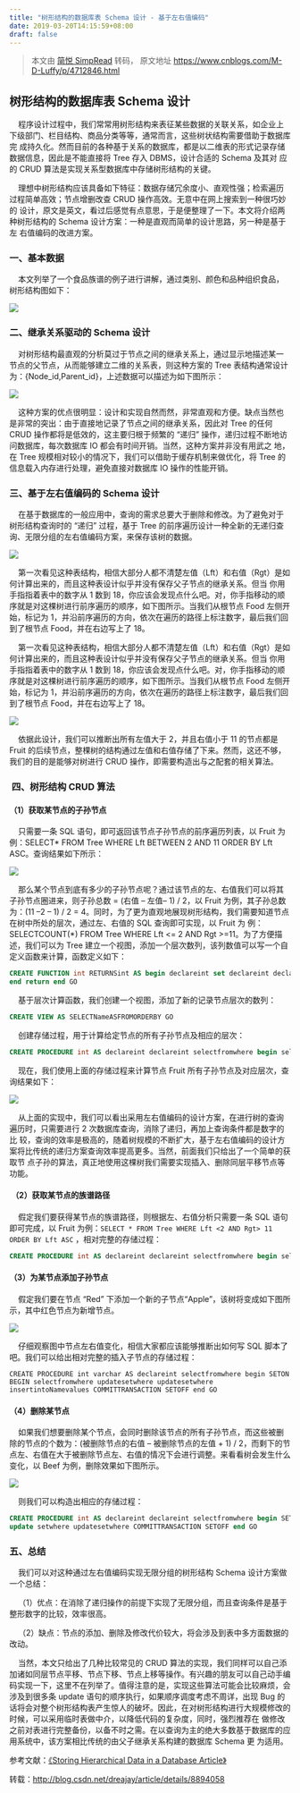 ```yaml
---
title: "树形结构的数据库表 Schema 设计 - 基于左右值编码"
date: 2019-03-20T14:15:59+08:00
draft: false
---
```



> 本文由 [简悦 SimpRead](http://ksria.com/simpread/) 转码， 原文地址 https://www.cnblogs.com/M-D-Luffy/p/4712846.html

## 树形结构的数据库表 Schema 设计

    程序设计过程中，我们常常用树形结构来表征某些数据的关联关系，如企业上下级部门、栏目结构、商品分类等等，通常而言，这些树状结构需要借助于数据库完 成持久化。然而目前的各种基于关系的数据库，都是以二维表的形式记录存储数据信息，因此是不能直接将 Tree 存入 DBMS，设计合适的 Schema 及其对 应的 CRUD 算法是实现关系型数据库中存储树形结构的关键。

    理想中树形结构应该具备如下特征：数据存储冗余度小、直观性强；检索遍历过程简单高效；节点增删改查 CRUD 操作高效。无意中在网上搜索到一种很巧妙的 设计，原文是英文，看过后感觉有点意思，于是便整理了一下。本文将介绍两种树形结构的 Schema 设计方案：一种是直观而简单的设计思路，另一种是基于左 右值编码的改进方案。

### **一、基本数据**

    本文列举了一个食品族谱的例子进行讲解，通过类别、颜色和品种组织食品，树形结构图如下：

![](http://hi.csdn.net/attachment/201107/30/0_1312037863t4T7.gif)

### **二、继承关系驱动的 Schema 设计**

    对树形结构最直观的分析莫过于节点之间的继承关系上，通过显示地描述某一节点的父节点，从而能够建立二维的关系表，则这种方案的 Tree 表结构通常设计为：{Node_id,Parent_id}，上述数据可以描述为如下图所示：

![](http://hi.csdn.net/attachment/201107/30/0_1312038147o1wJ.gif)

    这种方案的优点很明显：设计和实现自然而然，非常直观和方便。缺点当然也是非常的突出：由于直接地记录了节点之间的继承关系，因此对 Tree 的任何 CRUD 操作都将是低效的，这主要归根于频繁的 “递归” 操作，递归过程不断地访问数据库，每次数据库 IO 都会有时间开销。当然，这种方案并非没有用武之 地，在 Tree 规模相对较小的情况下，我们可以借助于缓存机制来做优化，将 Tree 的信息载入内存进行处理，避免直接对数据库 IO 操作的性能开销。

### **三、基于左右值编码的 Schema 设计**

    在基于数据库的一般应用中，查询的需求总要大于删除和修改。为了避免对于树形结构查询时的 “递归” 过程，基于 Tree 的前序遍历设计一种全新的无递归查询、无限分组的左右值编码方案，来保存该树的数据。

![](http://hi.csdn.net/attachment/201107/30/0_1312038223m0YM.gif)

    第一次看见这种表结构，相信大部分人都不清楚左值（Lft）和右值（Rgt）是如何计算出来的，而且这种表设计似乎并没有保存父子节点的继承关系。但当 你用手指指着表中的数字从 1 数到 18，你应该会发现点什么吧。对，你手指移动的顺序就是对这棵树进行前序遍历的顺序，如下图所示。当我们从根节点 Food 左侧开始，标记为 1，并沿前序遍历的方向，依次在遍历的路径上标注数字，最后我们回到了根节点 Food，并在右边写上了 18。

    第一次看见这种表结构，相信大部分人都不清楚左值（Lft）和右值（Rgt）是如何计算出来的，而且这种表设计似乎并没有保存父子节点的继承关系。但当 你用手指指着表中的数字从 1 数到 18，你应该会发现点什么吧。对，你手指移动的顺序就是对这棵树进行前序遍历的顺序，如下图所示。当我们从根节点 Food 左侧开始，标记为 1，并沿前序遍历的方向，依次在遍历的路径上标注数字，最后我们回到了根节点 Food，并在右边写上了 18。

![](http://hi.csdn.net/attachment/201107/30/0_1312038275P594.gif)

    依据此设计，我们可以推断出所有左值大于 2，并且右值小于 11 的节点都是 Fruit 的后续节点，整棵树的结构通过左值和右值存储了下来。然而，这还不够，我们的目的是能够对树进行 CRUD 操作，即需要构造出与之配套的相关算法。

###  **四、树形结构 CRUD 算法**

#### **（1）获取某节点的子孙节点**

    只需要一条 SQL 语句，即可返回该节点子孙节点的前序遍历列表，以 Fruit 为例：SELECT* FROM Tree WHERE Lft BETWEEN 2 AND 11 ORDER BY Lft ASC。查询结果如下所示：

![](http://hi.csdn.net/attachment/201107/30/0_1312038343twHh.gif)

    那么某个节点到底有多少的子孙节点呢？通过该节点的左、右值我们可以将其子孙节点圈进来，则子孙总数 = (右值 – 左值– 1) / 2，以 Fruit 为例，其子孙总数为：(11 –2 – 1) / 2 = 4。同时，为了更为直观地展现树形结构，我们需要知道节点在树中所处的层次，通过左、右值的 SQL 查询即可实现，以 Fruit 为 例：SELECTCOUNT(*) FROM Tree WHERE Lft <= 2 AND Rgt >=11。为了方便描述，我们可以为 Tree 建立一个视图，添加一个层次数列，该列数值可以写一个自定义函数来计算，函数定义如下：
```sql
CREATE FUNCTION int RETURNSint AS begin declareint set declareint declareint selectfromwhere begin selectfromwhere select(*) fromwhere Rgt >= @rgt  
end return end GO
```
    基于层次计算函数，我们创建一个视图，添加了新的记录节点层次的数列：
```sql
CREATE VIEW AS SELECTNameASFROMORDERBY GO 
```
    创建存储过程，用于计算给定节点的所有子孙节点及相应的层次：
```sql
CREATE PROCEDURE int AS declareint declareint selectfromwhere begin selectfromwhere selectfromwhere @lft  @rgt orderbyASC end GO  
```

    现在，我们使用上面的存储过程来计算节点 Fruit 所有子孙节点及对应层次，查询结果如下：

![](http://hi.csdn.net/attachment/201107/30/0_1312038603C14v.gif)

    从上面的实现中，我们可以看出采用左右值编码的设计方案，在进行树的查询遍历时，只需要进行 2 次数据库查询，消除了递归，再加上查询条件都是数字的比 较，查询的效率是极高的，随着树规模的不断扩大，基于左右值编码的设计方案将比传统的递归方案查询效率提高更多。当然，前面我们只给出了一个简单的获取节 点子孙的算法，真正地使用这棵树我们需要实现插入、删除同层平移节点等功能。

####  **（2）获取某节点的族谱路径**

    假定我们要获得某节点的族谱路径，则根据左、右值分析只需要一条 SQL 语句即可完成，以 Fruit 为例：`SELECT * FROM Tree WHERE Lft <2 AND Rgt> 11 ORDER BY Lft ASC` ，相对完整的存储过程：
```sql
CREATE PROCEDURE int AS declareint declareint selectfromwhere begin selectfromwhere selectfromwhere Rgt > @rgt orderbyASC end GO
```

#### **（3）为某节点添加子孙节点**

    假定我们要在节点 “Red” 下添加一个新的子节点“Apple”，该树将变成如下图所示，其中红色节点为新增节点。

![](http://hi.csdn.net/attachment/201107/30/0_13120386989za9.gif)

    仔细观察图中节点左右值变化，相信大家都应该能够推断出如何写 SQL 脚本了吧。我们可以给出相对完整的插入子节点的存储过程：
```
CREATE PROCEDURE int varchar AS declareint selectfromwhere begin SETON BEGIN selectfromwhere updatesetwhere updatesetwhere insertintoNamevalues COMMITTRANSACTION SETOFF end GO  
```

#### **（4）删除某节点**

    如果我们想要删除某个节点，会同时删除该节点的所有子孙节点，而这些被删除的节点的个数为：(被删除节点的右值 – 被删除节点的左值 + 1) / 2，而剩下的节点左、右值在大于被删除节点左、右值的情况下会进行调整。来看看树会发生什么变化，以 Beef 为例，删除效果如下图所示。

![](http://hi.csdn.net/attachment/201107/30/0_13120387708332.gif)

    则我们可以构造出相应的存储过程：
```sql
CREATE PROCEDURE int AS declareint declareint selectfromwhere begin SETON BEGIN selectfromwhere deletefromwhere Rgt <= @rgt  
update setwhere updatesetwhere COMMITTRANSACTION SETOFF end GO  
```

### **五、总结**

    我们可以对这种通过左右值编码实现无限分组的树形结构 Schema 设计方案做一个总结：

    （1）优点：在消除了递归操作的前提下实现了无限分组，而且查询条件是基于整形数字的比较，效率很高。

    （2）缺点：节点的添加、删除及修改代价较大，将会涉及到表中多方面数据的改动。

    当然，本文只给出了几种比较常见的 CRUD 算法的实现，我们同样可以自己添加诸如同层节点平移、节点下移、节点上移等操作。有兴趣的朋友可以自己动手编 码实现一下，这里不在列举了。值得注意的是，实现这些算法可能会比较麻烦，会涉及到很多条 update 语句的顺序执行，如果顺序调度考虑不周详，出现 Bug 的话将会对整个树形结构表产生惊人的破坏。因此，在对树形结构进行大规模修改的时候，可以采用临时表做中介，以降低代码的复杂度，同时，强烈推荐在 做修改之前对表进行完整备份，以备不时之需。在以查询为主的绝大多数基于数据库的应用系统中，该方案相比传统的由父子继承关系构建的数据库 Schema 更 为适用。

参考文献：[《Storing Hierarchical Data in a Database Article》](http://www.sitepoint.com/hierarchical-data-database/)

转载：http://blog.csdn.net/dreajay/article/details/8894058